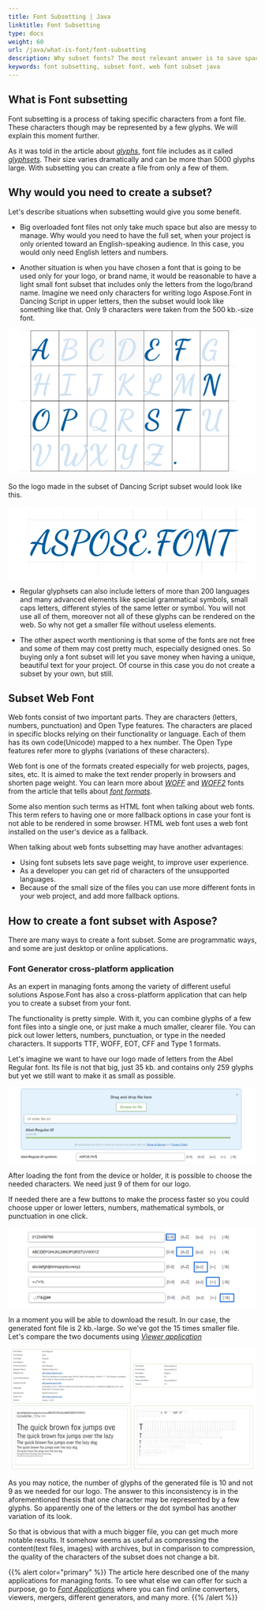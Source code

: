 ```yaml
---
title: Font Subsetting | Java
linktitle: Font Subsetting
type: docs
weight: 60
url: /java/what-is-font/font-subsetting
description: Why subset fonts? The most relevant answer is to save space, as when subsetting you can make the file smaller many times that are less messy to work with.
keywords: font subsetting, subset font, web font subset java
---
```


## What is Font subsetting ##

Font subsetting is a process of taking specific characters from a font file. These characters though may be represented by a few glyphs. We will explain this moment further.

As it was told in the article about [*glyphs*](https://docs.aspose.com/font/java/what-is-font/glyph/), font file includes as it called [*glyphsets*](https://docs.aspose.com/font/java/what-is-font/glyph/#glyphsets). Their size varies dramatically and can be more than 5000 glyphs large. With subsetting you can create a file from only a few of them.

## Why would you need to create a subset? ##

Let's describe situations when subsetting would give you some benefit.

- Big overloaded font files not only take much space but also are messy to manage. Why would you need to have the full set, when your project is only oriented toward an English-speaking audience. In this case, you would only need English letters and numbers.

- Another situation is when you have chosen a font that is going to be used only for your logo, or brand name, it would be reasonable to have a light small font subset that includes only the letters from the logo/brand name. Imagine we need only characters for writing logo Aspose.Font in Dancing Script in upper letters, then the subset would look like something like that. Only 9 characters were taken from the 500 kb.-size font.

![A simplified image of font subset](font-subset.png)

So the logo made in the subset of Dancing Script subset would look like this.

![Logo from the glyphs of the generated subset](logo.png)

- Regular glyphsets can also include letters of more than 200 languages  and many advanced elements like special grammatical symbols, small caps letters, different styles of the same letter or symbol. You will not use all of them, moreover not all of these glyphs can be rendered on the web. So why not get a smaller file without useless elements.

- The other aspect worth mentioning is that some of the fonts are not free and some of them may cost pretty much, especially designed ones. So buying only a font subset will let you save money when having a unique, beautiful text for your project. Of course in this case you do not create a subset by your own, but still.

## Subset Web Font ##

Web fonts consist of two important parts. They are characters (letters, numbers, punctuation) and Open Type features. 
The characters are placed in specific blocks relying on their functionality or language. Each of them has its own code(Unicode) mapped to a hex number.
The Open Type features refer more to glyphs (variations of these characters). 
 
Web font is one of the formats created especially for web projects, pages, sites, etc. It is aimed to make the text render properly in browsers and shorten page weight. You can learn more about [*WOFF*](https://docs.aspose.com/font/java/what-is-font/font-formats/#web-open-font-format) and [*WOFF2*](https://docs.aspose.com/font/java/what-is-font/font-formats/#web-open-font-format-2) fonts from the article that tells about [*font formats*](https://docs.aspose.com/font/java/what-is-font/font-formats/).

Some also mention such terms as HTML font when talking about web fonts. This term refers to having one or more fallback options in case your font is not able to be rendered in some browser. HTML web font uses a web font installed on the user's device as a fallback.

When talking about web fonts subsetting may have another advantages:
- Using font subsets lets save page weight, to improve user experience.
- As a developer you can get rid of characters of the unsupported languages.
- Because of the small size of the files you can use more different fonts in your web project, and add more fallback options.

## How to create a font subset with Aspose? ##

There are many ways to create a font subset. Some are programmatic ways, and some are just desktop or online applications.

### Font Generator cross-platform application ###

As an expert in managing fonts among the variety of different useful solutions Aspose.Font has also a cross-platform application that can help you to create a subset from your font.

The functionality is pretty simple. With it, you can combine glyphs of a few font files into a single one, or just make a much smaller, clearer file. You can pick out lower letters, numbers, punctuation, or type in the needed characters. It supports TTF, WOFF, EOT, CFF and Type 1 formats.

Let's imagine we want to have our logo made of letters from the Abel Regular font. Its file is not that big, just 35 kb. and contains only 259 glyphs but yet we still want to make it as small as possible.

![Picking needed characters from a font](picking-characters.png)

After loading the font from the device or holder, it is possible to choose the needed characters. We need just 9 of them for our logo.

If needed there are a few buttons to make the process faster so you could choose upper or lower letters, numbers, mathematical symbols, or punctuation in one click.

![Subsetting options of the application](subsetting-options.png)

In a moment you will be able to download the result. In our case, the generated font file is 2 kb.-large. So we've got the 15 times smaller file.
Let's compare the two documents using [*Viewer application*](https://products.aspose.app/font/viewer)

![Comparison of two font files](files-comparison.png)

As you may notice, the number of glyphs of the generated file is 10 and not 9 as we needed for our logo. The answer to this inconsistency is in the aforementioned thesis that one character may be represented by a few glyphs. So apparently one of the letters or the dot symbol has another variation of its look.

So that is obvious that with a much bigger file, you can get much more notable results. It somehow seems as useful as compressing the content(text files, images) with archives, but in comparison to compression, the quality of the characters of the subset does not change a bit.

{{% alert color="primary" %}}
The article here described one of the many applications for managing fonts. To see what else we can offer for such a purpose, go to [*Font Applications*](https://products.aspose.app/font/applications) where you can find online converters, viewers, mergers, different generators, and many more.
{{% /alert %}}






